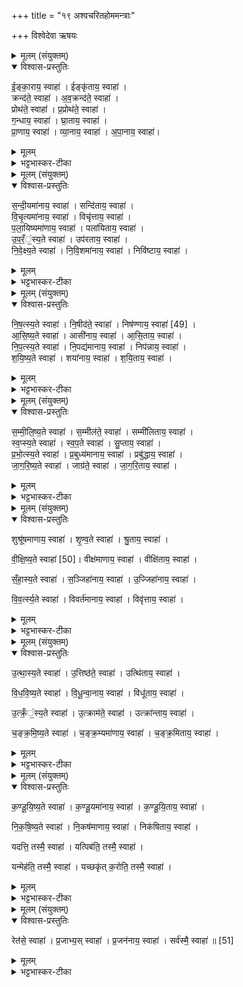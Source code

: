 +++
title = "१९ अश्वचरितहोममन्त्राः"

+++
विश्वेदेवा ऋषयः
<details><summary>मूलम् (संयुक्तम्)</summary>

ई॒ङ्का॒राय॒ स्वाहेङ्कृ॑ताय॒ स्वाहा॒ क्रन्द॑ते॒ स्वाहा॑ऽव॒क्रन्द॑ते॒ स्वाहा॒ प्रोथ॑ते॒ स्वाहा॑ प्र॒प्रोथ॑ते॒ स्वाहा॑ ग॒न्धाय॒ स्वाहा॑ घ्रा॒ताय॒ स्वाहा॑ प्रा॒णाय॒ स्वाहा॑ व्या॒नाय॒ स्वाहा॑ऽपा॒नाय॒ स्वाहा॑
</details>

<details open><summary>विश्वास-प्रस्तुतिः</summary>

ई॒ङ्का॒राय॒ स्वाहा॑ । ईङ्कृ॑ताय॒ स्वाहा॑ ।  
क्रन्द॑ते॒ स्वाहा॑ । अ॒व॒क्रन्द॑ते॒ स्वाहा॑ ।  
प्रोथ॑ते॒ स्वाहा॑ । प्र॒प्रोथ॑ते॒ स्वाहा॑ ।  
ग॒न्धाय॒ स्वाहा॑ । घ्रा॒ताय॒ स्वाहा॑ ।  
प्रा॒णाय॒ स्वाहा॑ । व्या॒नाय॒ स्वाहा॑ ।  अ॒पा॒नाय॒ स्वाहा॑।
</details>

<details><summary>मूलम्</summary>

ई॒ङ्का॒राय॒ स्वाहा॑ । ईङ्कृ॑ताय॒ स्वाहा॑ ।  
क्रन्द॑ते॒ स्वाहा॑ । अ॒व॒क्रन्द॑ते॒ स्वाहा॑ ।  
प्रोथ॑ते॒ स्वाहा॑ । प्र॒प्रोथ॑ते॒ स्वाहा॑ ।  
ग॒न्धाय॒ स्वाहा॑ । घ्रा॒ताय॒ स्वाहा॑ ।  
प्रा॒णाय॒ स्वाहा॑ । व्या॒नाय॒ स्वाहा॑ ।  अ॒पा॒नाय॒ स्वाहा॑।
</details>

<details><summary>भट्टभास्कर-टीका</summary>

1-11अथ पुरस्तात्स्विष्टकृतः त्र्यशीतिमश्वचरितान्युपजुहोति - ईंकारायेति ॥ ईमित्यनुकरणशब्दस्सन्नाहादौ क्रियते अश्वेन । 'अनुकरणं चानितिपरम्' इतिगतित्वात्थाथादिस्वरः । निवर्तमानावस्थ उच्यते । ईंकृतः स एव निवृत्तावस्थ उच्यते । पूर्ववद्गतित्वात् 'गतिरनन्तरः' इति तस्य प्रकृतिस्वरत्वम् । क्रन्दते उच्चैर्हेषमाणाय । अवक्रन्दते अवाङ्मुखं निभृतं घोषमाणाय । अदुपदेशाल्लसार्वधातुकानुदात्तत्वे धातुस्वरः, उत्तरत्र कृदुत्तरपदप्रकृतिस्वरत्वम् । प्रोथते नासापुटाभ्यां शब्दं विस्तारयते । प्रप्रोथते उपर्युपरि तथाकुर्वते । प्रोथृ पर्याप्तौ, स एव स्वरः । गन्धाय गन्धयित्रे गन्धं गृह्णते । गन्ध अर्दने, पचाद्यच् । घ्राताय घ्रातवते । घ्रा गन्धोपादाने, व्यत्ययेन कर्तरि निष्ठा । मत्त्वर्थीयो वा लुप्यते । 'नुदविदोन्दत्राघ्रा' इति निष्ठानत्वाभावः पाक्षिकः । प्राणव्यानापाना व्याख्याताः । पचाद्यजन्ताः । द्वितीयस्य छान्दसं सांहितिकं दीर्घत्वम्, प्रातिशाख्ये चोक्तं - 'व्युत्पूर्व आननुदात्तोनूष्मवति' इति ॥
</details>

<details><summary>मूलम् (संयुक्तम्)</summary>

सन्दी॒यमा॑नाय॒ स्वाहा॒ सन्दि॑ताय॒ स्वाहा॑ विचृ॒त्यमा॑नाय॒ स्वाहा॒ विचृ॑त्ताय॒ स्वाहा॑ पलायि॒ष्यमा॑णाय॒ स्वाहा॒ पला॑यिताय॒ स्वाहो॑परँस्य॒ते स्वाहोप॑रताय॒ स्वाहा॑ निवेक्ष्य॒ते स्वाहा॑ निवि॒शमा॑नाय॒ स्वाहा॒ निवि॑ष्टाय॒ स्वाहा॑
</details>

<details open><summary>विश्वास-प्रस्तुतिः</summary>

स॒न्दी॒यमा॑नाय॒ स्वाहा॑ । सन्दि॑ताय॒ स्वाहा॑ ।  
वि॒चृ॒त्यमा॑नाय॒ स्वाहा॑ । विचृ॑त्ताय॒ स्वाहा॑ ।  
प॒ला॒यिष्यमा॑णाय॒ स्वाहा॑ । पला॑यिताय॒ स्वाहा॑ ।  
उ॒प॒रँ॒ं॒स्य॒ते स्वाहा॑ ।  उप॑रताय॒ स्वाहा॑ ।  
नि॒वे॒क्ष्य॒ते स्वाहा॑ । नि॒वि॒शमा॑नाय॒ स्वाहा॑ । निवि॑ष्टाय॒ स्वाहा॑ ।
</details>

<details><summary>मूलम्</summary>

स॒न्दी॒यमा॑नाय॒ स्वाहा॑ । सन्दि॑ताय॒ स्वाहा॑ ।  
वि॒चृ॒त्यमा॑नाय॒ स्वाहा॑ । विचृ॑त्ताय॒ स्वाहा॑ ।  
प॒ला॒यिष्यमा॑णाय॒ स्वाहा॑ । पला॑यिताय॒ स्वाहा॑ ।  
उ॒प॒रँ॒ं॒स्य॒ते स्वाहा॑ ।  उप॑रताय॒ स्वाहा॑ ।  
नि॒वे॒क्ष्य॒ते स्वाहा॑ । नि॒वि॒शमा॑नाय॒ स्वाहा॑ । निवि॑ष्टाय॒ स्वाहा॑ ।
</details>

<details><summary>भट्टभास्कर-टीका</summary>

12-22सन्दीयमानाय नियम्यमानाय । दो अवखण्डने, संपूर्वो बन्धवनकर्मा, 'घुमास्थागापा' इति सूत्रेणेत्वम् । सन्दिताय बद्धाय । 'द्यतिस्यति' इत्यादिना इत्वं, पूर्ववल्लसार्वधातुकानुदात्तत्वे गतिस्वरौ । विचृत्यमानाय विमुच्यमानाय । विचृत्ताय विमुक्ताय । चृती हिंसादौ, 'श्वीदितोनिष्ठायाम्' इतीट्प्रतिषेधः, पूर्ववत्स्वरौ । पलायिष्यमाणाय हविर्भूत्वा शीध्रं देवसकाशं प्राप्स्यते । अय गतौ, 'उपसर्गस्यायतौ' इति लत्वम् । पलायिताय देवसकाशं प्राप्ताय । तावेव स्वरौ । उपरंस्यते मनुष्यलोकं हित्वा देवसकाशे रन्तुं यास्यते । 'उपाच्च' इति रमतेः परस्मैपदम्, 'शतुरनुमः' इति विभकेरुदात्तत्वम् । उपरताय देवसकाशं गतवते । पूर्ववद्गतिस्वरः । निवेक्ष्यते देवान् प्रवेक्ष्यते । अतः परं त्रिकालवर्तिचरितग्रहणम् । 'शतुरनुमः' इनि विभक्तेरुदात्तत्वम् । निविशमानाय । 'नेर्विशः' इत्यात्मनेपदम् । पूर्ववद्व्यत्ययेन कुतः सतिशिष्टस्वरः । निविष्टाय । कर्तरि निष्ठा । तत्र व्यत्ययेन गतेः प्रकृतिस्वरत्वम् ॥
</details>

<details><summary>मूलम् (संयुक्तम्)</summary>

निषत्स्य॒ते स्वाहा॑ नि॒षीद॑ते॒ स्वाहा॒ निष॑ण्णाय॒ स्वाहा॑ [49]  
आ॒सि॒ष्य॒ते स्वाहाऽऽसी॑नाय॒ स्वाहा॑ऽऽसि॒ताय॒ स्वाहा॑ निपत्स्य॒ते स्वाहा॑ नि॒पद्य॑मानाय॒ स्वाहा॒ निप॑न्नाय॒ स्वाहा॑ शयिष्य॒ते स्वाहा॒ शया॑नाय॒ स्वाहा॑ शयि॒ताय॒ स्वाहा॑ ।
</details>

<details open><summary>विश्वास-प्रस्तुतिः</summary>

नि॒ष॒त्स्य॒ते स्वाहा॑ । नि॒षीद॑ते॒ स्वाहा॑ । निष॑ण्णाय॒ स्वाहा॑ [49]  ।  
आ॒सि॒ष्य॒ते स्वाहा॑ । आसी॑नाय॒ स्वाहा॑ । आ॒सि॒ताय॒ स्वाहा॑ ।  
नि॒प॒त्स्य॒ते स्वाहा॑ । नि॒पद्य॑मानाय॒ स्वाहा॑ । निप॑न्नाय॒ स्वाहा॑ ।  
श॒यि॒ष्य॒ते स्वाहा॑ । शया॑नाय॒ स्वाहा॑ । श॒यि॒ताय॒ स्वाहा॑ ।
</details>

<details><summary>मूलम्</summary>

नि॒ष॒त्स्य॒ते स्वाहा॑ । नि॒षीद॑ते॒ स्वाहा॑ । निष॑ण्णाय॒ स्वाहा॑ [49]  ।  
आ॒सि॒ष्य॒ते स्वाहा॑ । आसी॑नाय॒ स्वाहा॑ । आ॒सि॒ताय॒ स्वाहा॑ ।  
नि॒प॒त्स्य॒ते स्वाहा॑ । नि॒पद्य॑मानाय॒ स्वाहा॑ । निप॑न्नाय॒ स्वाहा॑ ।  
श॒यि॒ष्य॒ते स्वाहा॑ । शया॑नाय॒ स्वाहा॑ । श॒यि॒ताय॒ स्वाहा॑ ।
</details>

<details><summary>भट्टभास्कर-टीका</summary>

23-34निषत्स्यते । निषीदनं आसनाधिकरणावस्थानपरिग्रहः । 'सदिरप्रतेः' इति षत्वम् । निषीदते पाघ्रादिना सीदादेशः । निषण्णाय 'रदाभ्यां' इति निष्ठानत्वम् । सर्वत्रोक्त एव स्वरः । आसिष्यते इत्यादि । गतम् । आसीनाय । अनुदात्तेत्त्वाल्लसार्वधातुकानुदात्तत्वम् । निपत्स्यते निपतनं शयनाधिकरणस्थानपरिग्रहः । व्यत्ययेनैव परस्मैपदम् । निपद्यमानाय । अदुपदेशाल्लसार्वधातुकानुदात्तत्वे श्यनो नित्त्वात् 'ञ्नित्यादिर्नित्यम्' इत्याद्युदात्तत्वम्, उक्तमन्यत् । शयिष्यते । स्वरपरस्मैपदे उक्ते । शयानाय । ङित्वाल्लसार्वधातुकानुदात्तत्वम् ॥
</details>

<details><summary>मूलम् (संयुक्तम्)</summary>

सम्मीलिष्य॒ते स्वाहा॑ स॒म्मील॑ते॒ स्वाहा॒ सम्मी॑लिताय॒ स्वाहा॑ स्वप्स्य॒ते स्वाहा॑ स्वप॒ते स्वाहा॑ सु॒प्ताय॒ स्वाहा॑ प्रभोत्स्य॒ते स्वाहा॑ प्र॒बुध्य॑मानाय॒ स्वाहा॒ प्रबु॑द्धाय॒ स्वाहा॑ जागरिष्य॒ते स्वाहा॒ जाग्र॑ते॒ स्वाहा॑ जागरि॒ताय॒ स्वाहा॒
</details>

<details open><summary>विश्वास-प्रस्तुतिः</summary>

स॒म्मी॒लि॒ष्य॒ते स्वाहा॑ । स॒म्मील॑ते॒ स्वाहा॑ । सम्मी॑लिताय॒ स्वाहा॑ ।  
स्व॒प्स्य॒ते स्वाहा॑ । स्व॒प॒ते स्वाहा॑ । सु॒प्ताय॒ स्वाहा॑ ।  
प्र॒भो॒त्स्य॒ते स्वाहा॑ । प्र॒बुध्य॑मानाय॒ स्वाहा॑ । प्रबु॑द्धाय॒ स्वाहा॑ ।  
जा॒ग॒रि॒ष्य॒ते स्वाहा॑ । जाग्र॑ते॒ स्वाहा॑ । जा॒ग॒रि॒ताय॒ स्वाहा॑ ।
</details>

<details><summary>मूलम्</summary>

स॒म्मी॒लि॒ष्य॒ते स्वाहा॑ । स॒म्मील॑ते॒ स्वाहा॑ । सम्मी॑लिताय॒ स्वाहा॑ ।  
स्व॒प्स्य॒ते स्वाहा॑ । स्व॒प॒ते स्वाहा॑ । सु॒प्ताय॒ स्वाहा॑ ।  
प्र॒भो॒त्स्य॒ते स्वाहा॑ । प्र॒बुध्य॑मानाय॒ स्वाहा॑ । प्रबु॑द्धाय॒ स्वाहा॑ ।  
जा॒ग॒रि॒ष्य॒ते स्वाहा॑ । जाग्र॑ते॒ स्वाहा॑ । जा॒ग॒रि॒ताय॒ स्वाहा॑ ।
</details>

<details><summary>भट्टभास्कर-टीका</summary>

35-46सम्मीलिष्यते इत्यादि ॥ गतम् । स्वप्स्यते बाह्यकरणोपरमः स्वापः । गतमन्यत् । प्रभोत्स्यते । 'एकाचः' इति भष्भावः । प्रबुद्ध्यमानाय जागरिष्यते । गतम् । जाग्रते । 'जक्षि' इत्यादिना अभ्यस्तसंज्ञत्वात् 'अभ्यस्तानामादिः' इत्याद्युदात्तत्वम् । जागरिताय । 'जाग्रोऽविचिण्णल्ङित्सु' इति गुणः ॥
</details>

<details><summary>मूलम् (संयुक्तम्)</summary>

शुश्रू॑षमाणाय॒ स्वाहा॑ शृण्व॒ते स्वाहा॑ श्रु॒ताय॒ स्वाहा॑ वीक्षिष्य॒ते स्वाहा॑ [50]  वीक्ष॑माणाय॒ स्वाहा॒ वीक्षि॑ताय॒ स्वाहा॑ सँहास्य॒ते स्वाहा॑ स॒ञ्जिहा॑नाय॒ स्वाहो॒ज्जिहा॑नाय॒ स्वाहा॑ विवर्त्स्य॒ते स्वाहा॑ वि॒वर्त॑मानाय॒ स्वाहा॒ विवृ॑त्ताय॒ स्वाहा
</details>

<details open><summary>विश्वास-प्रस्तुतिः</summary>

शुश्रू॑षमाणाय॒ स्वाहा॑ । शृ॒ण्व॒ते स्वाहा॑ । श्रु॒ताय॒ स्वाहा॑ ।  

वी॒क्षि॒ष्य॒ते स्वाहा॑ [50]। वीक्ष॑माणाय॒ स्वाहा॑ । वीक्षि॑ताय॒ स्वाहा॑ ।  

सँ॒हा॒स्य॒ते स्वाहा॑ । स॒ञ्जिहा॑नाय॒ स्वाहा॑ । उ॒ज्जिहा॑नाय॒ स्वाहा॑ ।  

वि॒व॒र्त्स्य॒ते स्वाहा॑ । विवर्त॑मानाय॒ स्वाहा॑ । विवृ॑त्ताय॒ स्वाहा॑ ।
</details>

<details><summary>मूलम्</summary>

शुश्रू॑षमाणाय॒ स्वाहा॑ । शृ॒ण्व॒ते स्वाहा॑ । श्रु॒ताय॒ स्वाहा॑ ।  

वी॒क्षि॒ष्य॒ते स्वाहा॑ [50]। वीक्ष॑माणाय॒ स्वाहा॑ । वीक्षि॑ताय॒ स्वाहा॑ ।  

सँ॒हा॒स्य॒ते स्वाहा॑ । स॒ञ्जिहा॑नाय॒ स्वाहा॑ । उ॒ज्जिहा॑नाय॒ स्वाहा॑ ।  

वि॒व॒र्त्स्य॒ते स्वाहा॑ । विवर्त॑मानाय॒ स्वाहा॑ । विवृ॑त्ताय॒ स्वाहा॑ ।
</details>

<details><summary>भट्टभास्कर-टीका</summary>

47-58शुश्रूषमाणाय जागरित्वा शब्दं श्रोतुमिच्छते । पूर्ववदाद्युदात्तत्वम् । 'ज्ञाश्रुस्मृदृशाम्' इत्यात्मनेपदम् । उत्तरे गते । वीक्षिष्यते इत्यादि । गतम् । संहास्यत इत्यादि । गतम् । संहासनं बाह्येन्द्रियाणां स्वैस्स्वैर्विषयैस्संयोगः । ओहाङ् गतौ । संजिहानाय । 'भृञामित्' इतीत्वम् । उज्जिहानाय कार्येषूद्योगं कुर्वते । उक्ते स्वरपरस्मैपदे । विवर्त्स्यते । विवर्तनं शयनस्थानत्यागः । ' वृद्भ्यस्स्यसनोः' इति परस्मैपदम् । 'न वृद्ब्यश्चतुर्भ्यः' इतीडभावः । उक्तमन्यत् । विवृत्ताय । 'उदितो वा' इति विभाषितेट् 'यस्य विभाषा' इतीट्प्रतिषेधः ॥
</details>

<details><summary>मूलम् (संयुक्तम्)</summary>

उ॒त्थास्य॒ते स्वाहो॒त्तिष्ठ॑ते॒ स्वाहोत्थि॑ताय॒ स्वाहा॑ विधविष्य॒ते स्वाहा॑ विधून्वा॒नाय॒ स्वाहा॒ विधू॑ताय॒ स्वाहो॑त्क्रँस्य॒ते स्वाहो॒त्क्राम॑ते॒ स्वाहोत्क्रा॑न्ताय॒ स्वाहा॑ चङ्क्रमिष्य॒ते स्वाहा॑ चङ्क्र॒म्यमा॑णाय॒ स्वाहा॑ चङ्क्रमि॒ताय॒ स्वाहा॑
</details>

<details open><summary>विश्वास-प्रस्तुतिः</summary>

उ॒त्था॒स्य॒ते स्वाहा॑ । उ॒त्तिष्ठ॑ते॒ स्वाहा॑ ।  उत्थि॑ताय॒ स्वाहा॑ ।  

वि॒ध॒वि॒ष्य॒ते स्वाहा॑ । वि॒धू॒न्वा॒नाय॒ स्वाहा॑ । विधू॑ताय॒ स्वाहा॑ ।  

उ॒त्क्रँ॒ं॒स्य॒ते स्वाहा॑ । उ॒त्क्राम॑ते॒ स्वाहा॑ । उत्क्रा॑न्ताय॒ स्वाहा॑ ।  

च॒ङ्क्र॒मि॒ष्य॒ते स्वाहा॑ । च॒ङ्क्र॒म्यमा॑णाय॒ स्वाहा॑ । च॒ङ्क्र॒मिताय॒ स्वाहा॑ ।
</details>

<details><summary>मूलम्</summary>

उ॒त्था॒स्य॒ते स्वाहा॑ । उ॒त्तिष्ठ॑ते॒ स्वाहा॑ ।  उत्थि॑ताय॒ स्वाहा॑ ।  

वि॒ध॒वि॒ष्य॒ते स्वाहा॑ । वि॒धू॒न्वा॒नाय॒ स्वाहा॑ । विधू॑ताय॒ स्वाहा॑ ।  

उ॒त्क्रँ॒ं॒स्य॒ते स्वाहा॑ । उ॒त्क्राम॑ते॒ स्वाहा॑ । उत्क्रा॑न्ताय॒ स्वाहा॑ ।  

च॒ङ्क्र॒मि॒ष्य॒ते स्वाहा॑ । च॒ङ्क्र॒म्यमा॑णाय॒ स्वाहा॑ । च॒ङ्क्र॒मिताय॒ स्वाहा॑ ।
</details>

<details><summary>भट्टभास्कर-टीका</summary>

59-70उत्थास्यते । 'उदस्स्थास्तम्भ्वोः' इति पूर्वरूपता । विधविष्यते । विधवनं देहस्य कम्पनम् । विधून्वानाय । धूञ् कम्पने, क्रैयादिकः, व्यत्ययेन श्नुः, कृदुत्तरपदप्रकतिस्वरत्वे शानच्स्वरः सतिशिष्टोपि विकरणस्वरः लसार्वधातुकस्वरेण बाध्यते । उत्क्रंस्यते । उत्क्रमणं शिरःकम्पनम्, व्यत्ययेनेडभावः । गतमन्यत् । चङ्क्रमिष्यते । चङ्क्रमणं पुनःपुनः क्रमणं सातत्येन गमनम् । यङन्ताल्ल्युटि 'यस्य हलः' इति यलोपः ॥
</details>

<details><summary>मूलम् (संयुक्तम्)</summary>

कण्डूयिष्य॒ते स्वाहा॑ कण्डू॒यमा॑नाय॒ स्वाहा॑ कण्डूयि॒ताय॒ स्वाहा॑ निकषिष्य॒ते स्वाहा॑ नि॒कष॑माणाय॒ स्वाहा॒ निक॑षिताय॒ स्वाहा॒ यदत्ति॒ तस्मै॒ स्वाहा॒ यत्पिब॑ति॒ तस्मै॒ स्वाहा॒ यन्मेह॑ति॒ तस्मै॒ स्वाहा॒ यच्छकृ॑त्क॒रोति॒ तस्मै॒ स्वाहा॒
</details>

<details open><summary>विश्वास-प्रस्तुतिः</summary>

क॒ण्डू॒यि॒ष्य॒ते स्वाहा॑ । क॒ण्डू॒यमा॑नाय॒ स्वाहा॑ । क॒ण्डू॒यि॒ताय॒ स्वाहा॑ ।  

नि॒क॒षि॒ष्य॒ते स्वाहा॑ । नि॒कष॑माणाय॒ स्वाहा॑ । निक॑षिताय॒ स्वाहा॑ ।  

यदत्ति॒ तस्मै॒ स्वाहा॑ । यत्पिब॑ति॒ तस्मै॒ स्वाहा॑ ।  

यन्मेह॑ति॒ तस्मै॒ स्वाहा॑ । यच्छकृ॑त् क॒रोति॒ तस्मै॒ स्वाहा॑ ।
</details>

<details><summary>मूलम्</summary>

क॒ण्डू॒यि॒ष्य॒ते स्वाहा॑ । क॒ण्डू॒यमा॑नाय॒ स्वाहा॑ । क॒ण्डू॒यि॒ताय॒ स्वाहा॑ ।  

नि॒क॒षि॒ष्य॒ते स्वाहा॑ । नि॒कष॑माणाय॒ स्वाहा॑ । निक॑षिताय॒ स्वाहा॑ ।  

यदत्ति॒ तस्मै॒ स्वाहा॑ । यत्पिब॑ति॒ तस्मै॒ स्वाहा॑ ।  

यन्मेह॑ति॒ तस्मै॒ स्वाहा॑ । यच्छकृ॑त् क॒रोति॒ तस्मै॒ स्वाहा॑ ।
</details>

<details><summary>भट्टभास्कर-टीका</summary>

70-80कण्डूयिष्यते । दर्पनिमित्ता कण्डूया । कण्ड्वादिभ्यो यक् । निकषिष्यते । निकषणं काष्ठादिषु शरीरस्य । कष हिंसायाम् । निकषमाणाय । व्यत्ययेनात्मनेपदम् । गतमन्यत् । यदत्ति येन सामर्थ्येन अदनं करोति तस्मै स्वाहा । तस्मा एव वा अदनाय । एवं पानादिषु द्रष्टव्यम् ॥
</details>

<details><summary>मूलम् (संयुक्तम्)</summary>

रेत॑से॒ स्वाहा॑ प्र॒जाभ्य॒स्स्वाहा॑ प्रजन॑नाय॒ स्वाहा॒ सर्व॑स्मै॒ स्वाहा॑ ॥ [51]
</details>

<details open><summary>विश्वास-प्रस्तुतिः</summary>

रेत॑से॒ स्वाहा॑ । प्र॒जाभ्य॒स् स्वाहा॑ ।
प्र॒जन॑नाय॒ स्वाहा॑ । सर्व॑स्मै॒ स्वाहा॑ ॥ [51]  
</details>

<details><summary>मूलम्</summary>

रेत॑से॒ स्वाहा॑ । प्र॒जाभ्य॒स् स्वाहा॑ ।
प्र॒जन॑नाय॒ स्वाहा॑ । सर्व॑स्मै॒ स्वाहा॑ ॥ [51]  
</details>

<details><summary>भट्टभास्कर-टीका</summary>

81-84रेतसे रेतस्सेचनकर्मणे । प्रजाभ्यः प्रजोत्पादनसामथ्यार्य । प्रजननाय प्रजननेन्द्रियाय । सर्वस्मै अनुक्तमन्यदपि चरितमश्वस्य हासरोदनादि तस्मै सर्वस्मै स्वाहा ॥

इति सप्तमे प्रथमे एकोनविंशोनुवाकः ॥  
</details>
